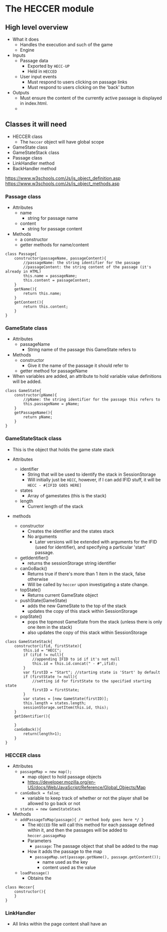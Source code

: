 # The HECCER module

## High level overview

* What it does
    * Handles the execution and such of the game
    * Engine
* Inputs
    * Passage data
        * Exported by `HECC-UP`
        * Held in `HECCED`
    * User input events
        * Must respond to users clicking on passage links
        * Must respond to users clicking on the 'back' button
* Outputs
    * Must ensure the content of the currently active passage is displayed in index.html.
    *
    
## Classes it will need

* HECCER class
    * The `heccer` object will have global scope
* GameState class
* GameStateStack class
* Passage class
* LinkHandler method
* BackHandler method

https://www.w3schools.com/Js/js_object_definition.asp
https://www.w3schools.com/Js/js_object_methods.asp

### Passage class

* Attributes
    * name
        * string for passage name
    * content
        * string for passage content
* Methods
    * a constructor
    * getter methods for name/content

```
class Passage{
    constructor(passageName, passageContent){
        //passageName: the string identifier for the passage
        //passageContent: the string content of the passage (it's already in HTML)
        this.name = passageName;
        this.content = passageContent;
    }
    getName(){
        return this.name;
    }
    getContent(){
        return this.content;
    }
}
```

### GameState class

* Attributes
    * passageName
        * String name of the passage this GameState refers to
* Methods
    * constructor
        * Give it the name of the passage it should refer to
    * getter method for passageName
* When variables are added, an attribute to hold variable value definitions will be added.


```
class GameState{
    constructor(pName){
        //pName: the string identifier for the passage this refers to
        this.passageName = pName;
    }
    getPassageName(){
        return pName;
    }
}
```

### GameStateStack class

* This is the object that holds the game state stack

* Attributes
    * identifier
        * String that will be used to identify the stack in SessionStorage
        * Will initially just be `HECC`, however, if I can add IFID stuff, it will be `HECC - #[IFID GOES HERE]`
    * states
        * Array of gamestates (this is the stack)
    * length
        * Current length of the stack
* methods
    * constructor
        * Creates the identifier and the states stack
        * No arguments
            * Later versions will be extended with arguments for the IFID (used for identifier), and specifying a particular 'start' passage.
    * getIdentifier()
        * returns the sessionStorage string identifier
    * canGoBack()
        * Returns true if there's more than 1 item in the stack, false otherwise
        * Will be called by `heccer` upon investigating a state change.
    * topState()
        * Returns current GameState object
    * pushState(GameState)
        * adds the new GameState to the top of the stack
        * updates the copy of this stack within SessionStorage
    * popState()
        * pops the topmost GameState from the stack (unless there is only one item in the stack)
        * also updates the copy of this stack within SessionStorage
        
```
class GameStateStack{
    constructor(ifid, firstState){
        this.id = "HECC";
        if (ifid != null){
            //appending IFID to id if it's not null
            this.id = this.id.concat(" - #",ifid);
        }
        var firstID = "Start"; //starting state is 'Start' by default
        if (firstState != null){
            //setting id for firstState to the specified starting state
            firstID = firstState;
        }
        var states = [new GameState(firstID)];
        this.length = states.length;
        sessionStorage.setItem(this.id, this);
    }
    getIdentifier(){
        
    }
    canGoBack(){
        return(length>1);
    }
}
```

### HECCER class

* Attributes
    * `passageMap = new map();`
        * map object to hold passage objects
        * https://developer.mozilla.org/en-US/docs/Web/JavaScript/Reference/Global_Objects/Map
    * `canGoBack = false`;
        * variable to keep track of whether or not the player shall be allowed to go back or not
    * `states = new GameStateStack`
* Methods
    * `addPassageToMap(passage){ /* method body goes here */ }`
        * The `HECCED` file will call this method for each passage defined within it, and then the passages will be added to `heccer.passageMap`
        * Parameters
            * `passage`: The passage object that shall be added to the map
        * How it adds the passage to the map
            * `passageMap.set(passage.getName(), passage.getContent());`
                * name used as the key
                * content used as the value
    * `loadPassage()`
        * Obtains the 
            
```
class Heccer{
    constructor(){
    }
}
```

### LinkHandler

* All links within the page content shall have an 

